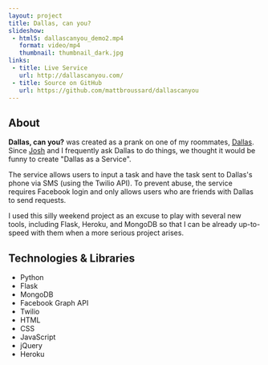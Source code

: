 ```yaml
---
layout: project
title: Dallas, can you?
slideshow:
 - html5: dallascanyou_demo2.mp4
   format: video/mp4
   thumbnail: thumbnail_dark.jpg
links:
 - title: Live Service
   url: http://dallascanyou.com/
 - title: Source on GitHub
   url: https://github.com/mattbroussard/dallascanyou
---
```


## About

**Dallas, can you?** was created as a prank on one of my roommates, [Dallas](http://dallaskelle.com/). Since [Josh](http://joshkelle.com/) and I frequently ask Dallas to do things, we thought it would be funny to create "Dallas as a Service".

The service allows users to input a task and have the task sent to Dallas's phone via SMS (using the Twilio API). To prevent abuse, the service requires Facebook login and only allows users who are friends with Dallas to send requests.

I used this silly weekend project as an excuse to play with several new tools, including Flask, Heroku, and MongoDB so that I can be already up-to-speed with them when a more serious project arises.

## Technologies & Libraries

* Python
* Flask
* MongoDB
* Facebook Graph API
* Twilio
* HTML
* CSS
* JavaScript
* jQuery
* Heroku